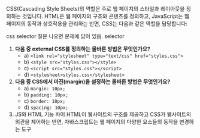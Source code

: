 CSS(Cascading Style Sheets)의 역할은 주로 웹 페이지의 스타일과 레이아웃을 정의하는 것입니다. HTML은 웹 페이지의 구조와 콘텐츠를 정의하고, JavaScript는 웹 페이지의 동작과 상호작용을 관리하는 반면, CSS는 다음과 같은 역할을 담당합니다:


css selector 질문 나오면 문제에 답이 있음. selector

1. **다음 중 external CSS를 정의하는 올바른 방법은 무엇인가요?**
    - a) `<link rel="stylesheet" type="text/css" href="styles.css">`
    - b) `<style src="styles.css"></style>`
    - c) `<script src="styles.css"></script>`
    - d) `<stylesheet>styles.css</stylesheet>`
2. **다음 중 CSS에서 마진(margin)을 설정하는 올바른 방법은 무엇인가요?**
    - a) `margin: 10px;`
    - b) `padding: 10px;`
    - c) `border: 10px;`
    - d) `spacing: 10px;`
3. JS와 HTML 기능 차이
   HTML이 웹사이트의 구조를 제공하고 CSS가 웹사이트의 외관을 제어하는 반면, 자바스크립트는 웹 페이지의 다양한 요소들의 동작을 변경하는 도구
